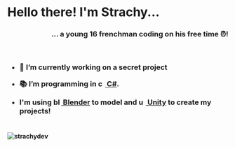 <h1 align="left">Hello there! I'm <strong>Strachy...</h1>

<h3 align="right">... a young 16 frenchman coding on his free time ⏰!</h3>

<br>

<h3>

- 💼 I’m currently working on a secret project

- 📚 I’m programming in <a href="https://docs.microsoft.com/en-us/dotnet/csharp/" target="_blank" rel="noreferrer"> <img src="https://cdn.worldvectorlogo.com/logos/c--4.svg" alt="csharp" width="16" height="16"/>&nbsp;C#</a>.

- I'm using <a href="https://www.blender.org/" target="_blank" rel="noreferrer"> <img src="https://upload.wikimedia.org/wikipedia/commons/thumb/0/0c/Blender_logo_no_text.svg/1251px-Blender_logo_no_text.svg.png" alt="blender" width="18" height="16"/>&nbsp;Blender</a> to model and <a href="https://unity.com/" target="_blank" rel="noreferrer"> <img src="https://preview.redd.it/tu3gt6ysfxq71.png?auto=webp&s=10ab55d9dc09e7ed6ea59bd5916800a5272d5969" alt="unity" width="16" height="16"/>&nbsp;Unity</a> to create my projects!

</h3>

#

<p><img align="center" src="https://github-readme-stats.vercel.app/api/top-langs?username=strachy&show_icons=true&locale=en&layout=compact" alt="strachydev" /></p>
